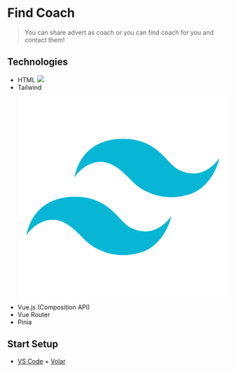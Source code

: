 # Find Coach

> You can share advert as coach or you can find coach for you and contact them!  

## Technologies

- HTML <img width="15px" src="https://cdn.jsdelivr.net/gh/devicons/devicon/icons/html5/html5-original.svg" />
- Tailwind  <img src="https://github.com/emirhan-yagci/findCoach/blob/main/public/Tailwind_CSS_Logo.svg.png" />
- Vue.js (Composition API)
- Vue Router
- Pinia 

## Start Setup
- [VS Code](https://code.visualstudio.com/) + [Volar](https://marketplace.visualstudio.com/items?itemName=Vue.volar)
